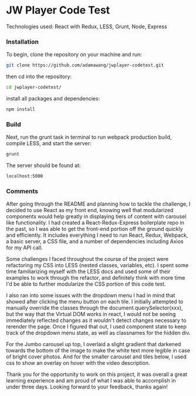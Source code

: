 # JW Player Code Test

Technologies used: React with Redux, LESS, Grunt, Node, Express

### Installation
To begin, clone the repository on your machine and run:

```bash
git clone https://github.com/adamawang/jwplayer-codetest.git
```
then cd into the repository:

```bash
cd jwplayer-codetest/
```

install all packages and dependencies:

```bash
npm install
```

### Build
Next, run the grunt task in terminal to run webpack production build, compile LESS, and start the server:

```bash
grunt
```

The server should be found at:

```bash
localhost:5000
```

### Comments

After going through the README and planning how to tackle the challenge, I decided to use React as my front end, knowing well that modularized components would help greatly in displaying tiers of content with carousel like functionality.  I had created a React-Redux-Express boilerplate repo in the past, so I was able to get the front-end portion off the ground quickly and efficiently. It includes everything I need to run React, Redux, Webpack, a basic server, a CSS file, and a number of dependencies including Axios for my API call.

Some challenges I faced throughout the course of the project were refactoring my CSS into LESS (nested classes, variables, etc). I spent some time familiarizing myself with the LESS docs and used some of their examples to work through the refactor, and definitely think with more time I'd be able to further modularize the CSS portion of this code test.

I also ran into some issues with the dropdown menu I had in mind that showed after clicking the menu button on each tile. I initially attempted to manually override the classes through the document.querySelector(xxx), but the way that the Virtual DOM works in react, I would not be seeing immediately reflected changes as it wouldn't detect changes necessary to rerender the page. Once I figured that out, I used component state to keep track of the dropdown menu state, as well as classnames for the hidden div.

For the Jumbo carousel up top, I overlaid a slight gradient that darkened towards the bottom of the image to make the white text more legible in case of bright cover photos. And for the smaller carousel and tiles below, I used css to show an overlay on hover with the video description.

Thank you for the opportunity to work on this project, it was overall a great learning experience and am proud of what I was able to accomplish in under three days. Looking forward to your feedback, thanks again!
